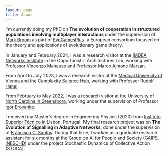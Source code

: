 ```yaml
---
layout: page
title: About
---
```


I'm currently doing my PhD on **The evolution of cooperation in structured populations involving multiplayer interactions** under the supervision of [Mark Broom](http://www.staff.city.ac.uk/mark.broom/index.html) as part of [EvoGamesPlus](https://evogamesplus.eu), a European consortium focused on the theory and applications of evolutionary game theory.

In January and February 2024, I was a research visitor at the [IMDEA Networks Institute](https://networks.imdea.org) in the Opportunistic Architectures Lab, working with Professor [Vincenzo Mancuso](https://networks.imdea.org/team/imdea-networks-team/people/vincenzo-mancuso/) and Professor [Marco Ajmone Marsan](https://networks.imdea.org/team/imdea-networks-team/people/marco-ajmone-marsan/).

From April to July 2023, I was a research visitor at the [Medical University of Vienna](https://www.meduniwien.ac.at/web/en/) and the [Complexity Science Hub](https://www.csh.ac.at), working with Professor [Rudolf Hanel](https://www.csh.ac.at/researcher/rudolf-hanel/).

From February to May 2022, I was a research visitor at the [University of North Carolina in Greensboro](https://www.uncg.edu), working under the supervision of Professor [Igor Erovenko](https://sites.google.com/uncg.edu/igor/). 

I received my Master's degree in Engineering Physics (2020) from [Instituto Superior Técnico](https://tecnico.ulisboa.pt/en/) in Lisbon, Portugal. My final research project was on **The Evolution of Signalling in Adaptive Networks**, done under the supervision of [Francisco C. Santos](http://web.ist.utl.pt/franciscocsantos/index.html). During that time, I worked as a graduate research assistant for six months at the Group on AI for People and Society (GAIPS, [INESC-ID](https://www.inesc-id.pt)) under the project Stochastic Dynamics of Collective Action (STOCA).
